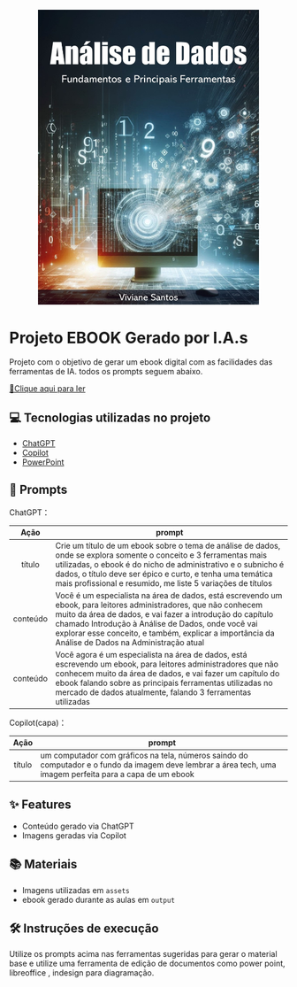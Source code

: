 
<p align="center">
<img 
    src="./assets/cover.jpg"
    width="400"  
/>
</p>

# Projeto EBOOK Gerado por I.A.s


 Projeto com o objetivo de gerar um ebook digital com as facilidades das ferramentas de IA. todos os prompts
seguem abaixo.

<a href="https://github.com/vivianebatista92/prompts-recipe-to-create-a-ebook/blob/main/output/Ebook%20-%20An%C3%A1lise%20de%20Dados%20-%20Fundamentos%20e%20Pincipais%20Ferramentas.pdf" title="View PDF now"> 📕Clique aqui para ler</a>

## 💻 Tecnologias utilizadas no projeto

- [ChatGPT](https://chat.openai.com/) 
- [Copilot](https://copilot.microsoft.com/images/create)
- [PowerPoint](https://www.microsoft.com/en/microsoft-365/powerpoint)

## 🧠 Prompts


ChatGPT：

|   Ação   | prompt                                                                                                                                                                                                                                                                         |
| :------: | ------------------------------------------------------------------------------------------------------------------------------------------------------------------------------------------------------------------------------------------------------------------------------ |
|  título  | Crie um título de um ebook sobre o tema de análise de dados, onde se explora somente o conceito e 3 ferramentas mais utilizadas, o ebook é do nicho de administrativo e o subnicho é dados, o título deve ser épico e curto, e tenha uma temática mais profissional e resumido, me liste 5 variações de títulos |                                                        
| conteúdo | Você é um especialista na área de dados, está escrevendo um ebook, para leitores administradores, que não conhecem muito da área de dados, e vai fazer a introdução do capítulo chamado Introdução à Análise de Dados, onde você vai explorar esse conceito, e também, explicar a importância da Análise de Dados na Administração atual |
| conteúdo | Você agora é um especialista na área de dados, está escrevendo um ebook, para leitores administradores que não conhecem muito da área de dados, e vai fazer um capítulo do ebook falando sobre as principais ferramentas utilizadas no mercado de dados atualmente, falando 3 ferramentas utilizadas |


Copilot(capa)：

|  Ação  | prompt                                                                                 |
| :----: | -------------------------------------------------------------------------------------- |
| título | um computador com gráficos na tela, números saindo do computador e o fundo da imagem deve lembrar a área tech, uma imagem perfeita para a capa de um ebook |

## ✨ Features

- Conteúdo gerado via ChatGPT
- Imagens geradas via Copilot

## 📚 Materiais

- Imagens utilizadas em `assets`
- ebook gerado durante as aulas em `output`

## 🛠️ Instruções de execução

Utilize os prompts acima nas ferramentas sugeridas para gerar o material base e utilize uma ferramenta de edição de documentos como power point, libreoffice , indesign para diagramação.

